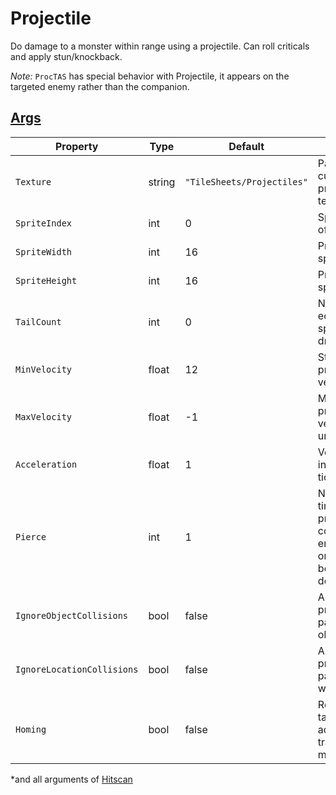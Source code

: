 # Projectile

Do damage to a monster within range using a projectile.
Can roll criticals and apply stun/knockback.

_Note:_ `ProcTAS` has special behavior with Projectile, it appears on the targeted enemy rather than the companion.

## [Args](~/api/TrinketTinker.Models.AbilityArgs.ProjectileArgs.yml)

| Property | Type | Default | Notes |
| -------- | ---- | ------- | ----- |
| `Texture` | string | `"TileSheets/Projectiles"` | Path to custom projectile texture. |
| `SpriteIndex` | int | 0 | Sprite index of projectile. |
| `SpriteWidth` | int | 16 | Projectile sprite width. |
| `SpriteHeight` |int | 16 | Projectile sprite height. |
| `TailCount` | int | 0 | Number of echo/trail sprites to draw. |
| `MinVelocity` | float | 12 | Starting projectile velocity. |
| `MaxVelocity` | float | -1 | Maximum projectile velocity, -1 if unbounded. |
| `Acceleration` | float | 1 | Velocity increase per tick. |
| `Pierce` | int | 1 | Number of times the projectile can collide (with enemy object or terrain) before it is destroyed. |
| `IgnoreObjectCollisions` | bool | false | Allow projectile to pass through object/terrain. |
| `IgnoreLocationCollisions` | bool | false | Allow projectile to pass through walls. |
| `Homing` | bool | false | Recheck target and adjust trajectory midflight. |

*and all arguments of [Hitscan](4.z.004-Hitscan.md)
